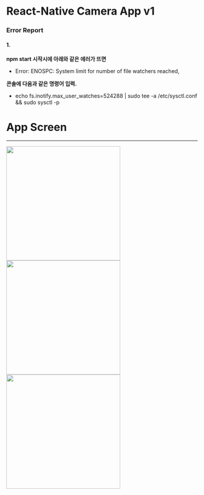 # React-Native Camera App v1

### Error Report
#### 1.
**npm start 시작시에 아래와 같은 에러가 뜨면** 
- Error: ENOSPC: System limit for number of file watchers reached, 

**콘솔에 다음과 같은 명령어 입력.**
- echo fs.inotify.max_user_watches=524288 | sudo tee -a /etc/sysctl.conf && sudo sysctl -p

# App Screen
-----------------
<div>
  <img width="300" src="https://user-images.githubusercontent.com/68880055/100563298-6c4e8080-3301-11eb-912c-140439610543.png">
  <img width="300" src="https://user-images.githubusercontent.com/68880055/100563288-66f13600-3301-11eb-9a3f-74ef64fedbe1.PNG">
  <img width="300" src="https://user-images.githubusercontent.com/68880055/100563300-6e184400-3301-11eb-92bf-ecbef2694b1d.PNG">
</div>
